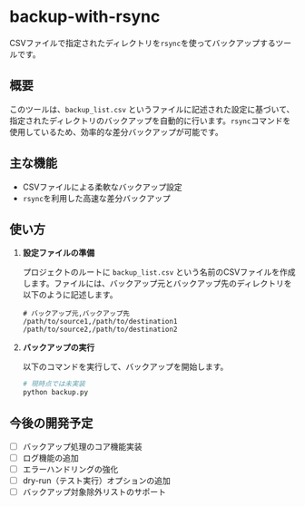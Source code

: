 # backup-with-rsync

CSVファイルで指定されたディレクトリを`rsync`を使ってバックアップするツールです。

## 概要

このツールは、`backup_list.csv` というファイルに記述された設定に基づいて、指定されたディレクトリのバックアップを自動的に行います。`rsync`コマンドを使用しているため、効率的な差分バックアップが可能です。

## 主な機能

- CSVファイルによる柔軟なバックアップ設定
- `rsync`を利用した高速な差分バックアップ

## 使い方

1. **設定ファイルの準備**

   プロジェクトのルートに `backup_list.csv` という名前のCSVファイルを作成します。ファイルには、バックアップ元とバックアップ先のディレクトリを以下のように記述します。

   ```csv
   # バックアップ元,バックアップ先
   /path/to/source1,/path/to/destination1
   /path/to/source2,/path/to/destination2
   ```

2. **バックアップの実行**

   以下のコマンドを実行して、バックアップを開始します。

   ```bash
   # 現時点では未実装
   python backup.py
   ```

## 今後の開発予定

- [ ] バックアップ処理のコア機能実装
- [ ] ログ機能の追加
- [ ] エラーハンドリングの強化
- [ ] dry-run（テスト実行）オプションの追加
- [ ] バックアップ対象除外リストのサポート
